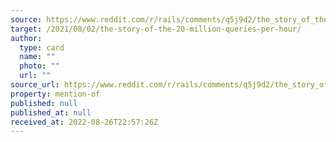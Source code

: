```yaml
---
source: https://www.reddit.com/r/rails/comments/q5j9d2/the_story_of_the_20_million_queries_per_hour/
target: /2021/08/02/the-story-of-the-20-million-queries-per-hour/
author:
  type: card
  name: ""
  photo: ""
  url: ""
source_url: https://www.reddit.com/r/rails/comments/q5j9d2/the_story_of_the_20_million_queries_per_hour/
property: mention-of
published: null
published_at: null
received_at: 2022-08-26T22:57:26Z
---
```


